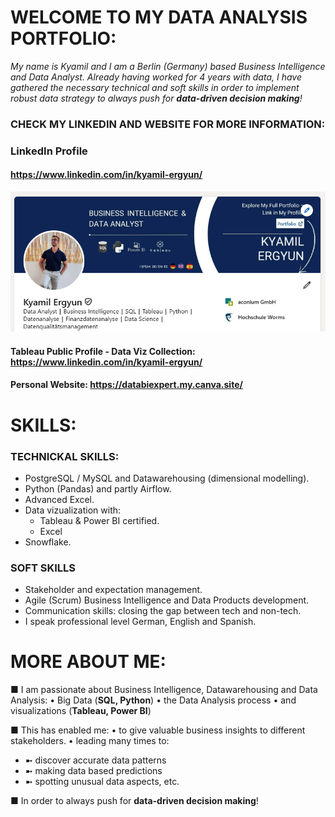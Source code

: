 # WELCOME TO MY DATA ANALYSIS PORTFOLIO:

*My name is Kyamil and I am a Berlin (Germany) based Business Intelligence and Data Analyst.
Already having worked for 4 years with data, I have gathered the necessary technical and soft skills
in order to implement robust data strategy to always push for **data-driven decision making**!*

### CHECK MY LINKEDIN AND WEBSITE FOR MORE INFORMATION:

### LinkedIn Profile
#### https://www.linkedin.com/in/kyamil-ergyun/

![alt text](image.png)

#### Tableau Public Profile - Data Viz Collection: https://www.linkedin.com/in/kyamil-ergyun/
#### Personal Website: https://databiexpert.my.canva.site/

# SKILLS:

### TECHNICKAL SKILLS:

- PostgreSQL / MySQL and Datawarehousing (dimensional modelling).
- Python (Pandas) and partly Airflow.
- Advanced Excel.
- Data vizualization with:
    - Tableau & Power BI certified.
    - Excel 
- Snowflake.

### SOFT SKILLS

- Stakeholder and expectation management.
- Agile (Scrum) Business Intelligence and Data Products development.
- Communication skills: closing the gap between tech and non-tech.
- I speak professional level German, English and Spanish.


# MORE ABOUT ME:

■ I am passionate about Business Intelligence, Datawarehousing and Data Analysis:
• Big Data (**SQL, Python**)
• the Data Analysis process
• and visualizations (**Tableau, Power BI**)

■ This has enabled me:
• to give valuable business insights to different stakeholders.
• leading many times to:
* ➼ discover accurate data patterns
* ➼ making data based predictions
* ➼ spotting unusual data aspects, etc.

■ In order to always push for **data-driven decision making**!
